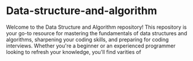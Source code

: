 # Data-structure-and-algorithm
Welcome to the Data Structure and Algorithm repository! This repository is your go-to resource for mastering the fundamentals of data structures and algorithms, sharpening your coding skills, and preparing for coding interviews. Whether you're a beginner or an experienced programmer looking to refresh your knowledge, you'll find varities of 
